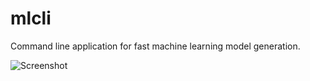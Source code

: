 # mlcli
 
Command line application for fast machine learning model generation.


![Screenshot](mlcli/images/mlcliSS.png)
